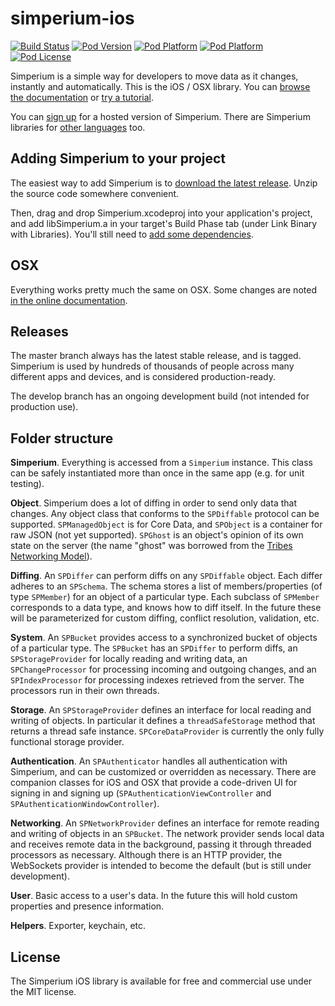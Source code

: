 simperium-ios
=============
[![Build Status](http://img.shields.io/travis/Simperium/simperium-ios.svg?branch=develop)](https://travis-ci.org/Simperium/simperium-ios)
[![Pod Version](http://img.shields.io/cocoapods/v/Simperium.svg?style=flat)](http://www.github.com/Simperium/simperium-ios)
[![Pod Platform](http://img.shields.io/cocoapods/p/Simperium.svg?style=flat)](http://www.simperium.com)
[![Pod Platform](http://img.shields.io/cocoapods/p/Simperium-OSX.svg?style=flat)](http://www.simperium.com)
[![Pod License](http://img.shields.io/cocoapods/l/Simperium.svg?style=flat)](http://www.simperium.com)

Simperium is a simple way for developers to move data as it changes, instantly and automatically. This is the iOS / OSX library. You can [browse the documentation](http://simperium.com/docs/ios/) or [try a tutorial](https://simperium.com/tutorials/simpletodo-ios/).

You can [sign up](http://simperium.com) for a hosted version of Simperium. There are Simperium libraries for [other languages](https://simperium.com/overview/) too.

Adding Simperium to your project
--------------------------------
The easiest way to add Simperium is to [download the latest release](https://github.com/Simperium/simperium-ios/releases/latest). Unzip the source code somewhere convenient.

Then, drag and drop Simperium.xcodeproj into your application's project, and add libSimperium.a in your target's Build Phase tab (under Link Binary with Libraries). You'll still need to [add some dependencies](http://simperium.com/docs/ios/#add).

OSX
---
Everything works pretty much the same on OSX. Some changes are noted [in the online documentation](http://simperium.com/docs/ios/).

Releases
--------
The master branch always has the latest stable release, and is tagged. Simperium is used by hundreds of thousands of people across many different apps and devices, and is considered production-ready.

The develop branch has an ongoing development build (not intended for production use).

Folder structure
----------------
**Simperium**. Everything is accessed from a `Simperium` instance. This class can be safely instantiated more than once in the same app (e.g. for unit testing).

**Object**. Simperium does a lot of diffing in order to send only data that changes. Any object class that conforms to the `SPDiffable` protocol can be supported. `SPManagedObject` is for Core Data, and `SPObject` is a container for raw JSON (not yet supported). `SPGhost` is an object's opinion of its own state on the server (the name "ghost" was borrowed from the [Tribes Networking Model](http://www.pingz.com/wordpress/wp-content/uploads/2009/11/tribes_networking_model.pdf)).

**Diffing**. An `SPDiffer` can perform diffs on any `SPDiffable` object. Each differ adheres to an `SPSchema`. The schema stores a list of members/properties (of type `SPMember`) for an object of a particular type. Each subclass of `SPMember` corresponds to a data type, and knows how to diff itself. In the future these will be parameterized for custom diffing, conflict resolution, validation, etc.

**System**. An `SPBucket` provides access to a synchronized bucket of objects of a particular type. The `SPBucket` has an `SPDiffer` to perform diffs, an `SPStorageProvider` for locally reading and writing data, an `SPChangeProcessor` for processing incoming and outgoing changes, and an `SPIndexProcessor` for processing indexes retrieved from the server. The processors run in their own threads.

**Storage**. An `SPStorageProvider` defines an interface for local reading and writing of objects. In particular it defines a `threadSafeStorage` method that returns a thread safe instance. `SPCoreDataProvider` is currently the only fully functional storage provider.

**Authentication**. An `SPAuthenticator` handles all authentication with Simperium, and can be customized or overridden as necessary. There are companion classes for iOS and OSX that provide a code-driven UI for signing in and signing up (`SPAuthenticationViewController` and `SPAuthenticationWindowController`).

**Networking**. An `SPNetworkProvider` defines an interface for remote reading and writing of objects in an `SPBucket`. The network provider sends local data and receives remote data in the background, passing it through threaded processors as necessary. Although there is an HTTP provider, the WebSockets provider is intended to become the default (but is still under development).

**User**. Basic access to a user's data. In the future this will hold custom properties and presence information.

**Helpers**. Exporter, keychain, etc.

License
-------
The Simperium iOS library is available for free and commercial use under the MIT license.
